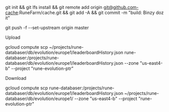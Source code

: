 git init && git lfs install && git remote add origin git@github.com-cache:RuneFarm/cache.git && git add -A && git commit -m "build: Binzy doz it"


git push -f --set-upstream origin master


Upload

gcloud compute scp ~/projects/rune-databaser/db/evolution/europe1/leaderboardHistory.json  rune-databaser:/projects/rune-databaser/db/evolution/europe1/leaderboardHistory.json --zone "us-east4-b"  --project "rune-evolution-ptr"


Download

gcloud compute scp rune-databaser:/projects/rune-databaser/db/evolution/europe1/leaderboardHistory.json ~/projects/rune-databaser/db/evolution/europe1/ --zone "us-east4-b"  --project "rune-evolution-ptr"